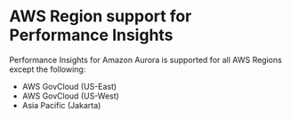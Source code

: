 # AWS Region support for Performance Insights<a name="USER_PerfInsights.Overview.Regions"></a>

Performance Insights for Amazon Aurora is supported for all AWS Regions except the following:
+ AWS GovCloud \(US\-East\)
+ AWS GovCloud \(US\-West\)
+ Asia Pacific \(Jakarta\)

